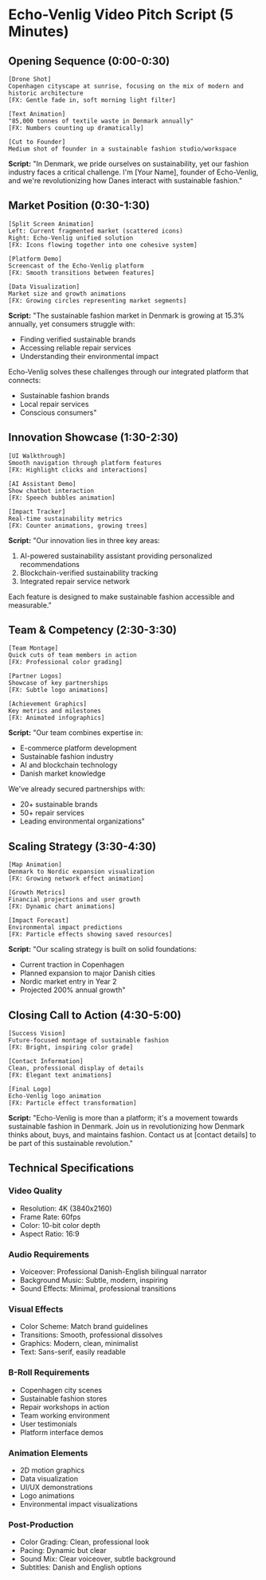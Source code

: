 # Echo-Venlig Video Pitch Script (5 Minutes)

## Opening Sequence (0:00-0:30)
```
[Drone Shot]
Copenhagen cityscape at sunrise, focusing on the mix of modern and historic architecture
[FX: Gentle fade in, soft morning light filter]

[Text Animation]
"85,000 tonnes of textile waste in Denmark annually"
[FX: Numbers counting up dramatically]

[Cut to Founder]
Medium shot of founder in a sustainable fashion studio/workspace
```

**Script:**
"In Denmark, we pride ourselves on sustainability, yet our fashion industry faces a critical challenge. I'm [Your Name], founder of Echo-Venlig, and we're revolutionizing how Danes interact with sustainable fashion."

## Market Position (0:30-1:30)
```
[Split Screen Animation]
Left: Current fragmented market (scattered icons)
Right: Echo-Venlig unified solution
[FX: Icons flowing together into one cohesive system]

[Platform Demo]
Screencast of the Echo-Venlig platform
[FX: Smooth transitions between features]

[Data Visualization]
Market size and growth animations
[FX: Growing circles representing market segments]
```

**Script:**
"The sustainable fashion market in Denmark is growing at 15.3% annually, yet consumers struggle with:
- Finding verified sustainable brands
- Accessing reliable repair services
- Understanding their environmental impact

Echo-Venlig solves these challenges through our integrated platform that connects:
- Sustainable fashion brands
- Local repair services
- Conscious consumers"

## Innovation Showcase (1:30-2:30)
```
[UI Walkthrough]
Smooth navigation through platform features
[FX: Highlight clicks and interactions]

[AI Assistant Demo]
Show chatbot interaction
[FX: Speech bubbles animation]

[Impact Tracker]
Real-time sustainability metrics
[FX: Counter animations, growing trees]
```

**Script:**
"Our innovation lies in three key areas:
1. AI-powered sustainability assistant providing personalized recommendations
2. Blockchain-verified sustainability tracking
3. Integrated repair service network

Each feature is designed to make sustainable fashion accessible and measurable."

## Team & Competency (2:30-3:30)
```
[Team Montage]
Quick cuts of team members in action
[FX: Professional color grading]

[Partner Logos]
Showcase of key partnerships
[FX: Subtle logo animations]

[Achievement Graphics]
Key metrics and milestones
[FX: Animated infographics]
```

**Script:**
"Our team combines expertise in:
- E-commerce platform development
- Sustainable fashion industry
- AI and blockchain technology
- Danish market knowledge

We've already secured partnerships with:
- 20+ sustainable brands
- 50+ repair services
- Leading environmental organizations"

## Scaling Strategy (3:30-4:30)
```
[Map Animation]
Denmark to Nordic expansion visualization
[FX: Growing network effect animation]

[Growth Metrics]
Financial projections and user growth
[FX: Dynamic chart animations]

[Impact Forecast]
Environmental impact predictions
[FX: Particle effects showing saved resources]
```

**Script:**
"Our scaling strategy is built on solid foundations:
- Current traction in Copenhagen
- Planned expansion to major Danish cities
- Nordic market entry in Year 2
- Projected 200% annual growth"

## Closing Call to Action (4:30-5:00)
```
[Success Vision]
Future-focused montage of sustainable fashion
[FX: Bright, inspiring color grade]

[Contact Information]
Clean, professional display of details
[FX: Elegant text animations]

[Final Logo]
Echo-Venlig logo animation
[FX: Particle effect transformation]
```

**Script:**
"Echo-Venlig is more than a platform; it's a movement towards sustainable fashion in Denmark. Join us in revolutionizing how Denmark thinks about, buys, and maintains fashion. Contact us at [contact details] to be part of this sustainable revolution."

## Technical Specifications

### Video Quality
- Resolution: 4K (3840x2160)
- Frame Rate: 60fps
- Color: 10-bit color depth
- Aspect Ratio: 16:9

### Audio Requirements
- Voiceover: Professional Danish-English bilingual narrator
- Background Music: Subtle, modern, inspiring
- Sound Effects: Minimal, professional transitions

### Visual Effects
- Color Scheme: Match brand guidelines
- Transitions: Smooth, professional dissolves
- Graphics: Modern, clean, minimalist
- Text: Sans-serif, easily readable

### B-Roll Requirements
- Copenhagen city scenes
- Sustainable fashion stores
- Repair workshops in action
- Team working environment
- User testimonials
- Platform interface demos

### Animation Elements
- 2D motion graphics
- Data visualization
- UI/UX demonstrations
- Logo animations
- Environmental impact visualizations

### Post-Production
- Color Grading: Clean, professional look
- Pacing: Dynamic but clear
- Sound Mix: Clear voiceover, subtle background
- Subtitles: Danish and English options
